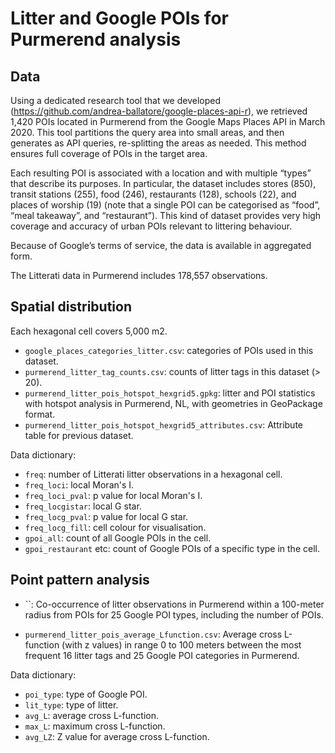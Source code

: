 # Litter and Google POIs for Purmerend analysis

## Data

Using a dedicated research tool that we developed (https://github.com/andrea-ballatore/google-places-api-r), we retrieved 1,420 POIs located in Purmerend from the Google Maps Places API in March 2020. This tool partitions the query area into small areas, and then generates as API queries, re-splitting the areas as needed. 
This method ensures full coverage of POIs in the target area. 

Each resulting POI is associated with a location and with multiple “types” that describe its purposes. 
In particular, the dataset includes stores (850), transit stations (255), food (246), restaurants (128), schools (22), and places of worship (19) (note that a single POI can be categorised as “food”, “meal takeaway”, and “restaurant”). 
This kind of dataset provides very high coverage and accuracy of urban POIs relevant to littering behaviour. 

Because of Google’s terms of service, the data is available in aggregated form.

The Litterati data in Purmerend includes 178,557 observations. 

## Spatial distribution

Each hexagonal cell covers 5,000 m2.

- `google_places_categories_litter.csv`: categories of POIs used in this dataset.
- `purmerend_litter_tag_counts.csv`: counts of litter tags in this dataset (> 20).
- `purmerend_litter_pois_hotspot_hexgrid5.gpkg`: litter and POI statistics with hotspot analysis in Purmerend, NL, with geometries in GeoPackage format.
- `purmerend_litter_pois_hotspot_hexgrid5_attributes.csv`: Attribute table for previous dataset.

Data dictionary:
- `freq`: number of Litterati litter observations in a hexagonal cell.
- `freq_loci`: local Moran's I.
- `freq_loci_pval`: p value for local Moran's I.
- `freq_locgistar`: local G star.
- `freq_locg_pval`: p value for local G star.
- `freq_locg_fill`: cell colour for visualisation.
- `gpoi_all`: count of all Google POIs in the cell.
- `gpoi_restaurant` etc: count of Google POIs of a specific type in the cell.

## Point pattern analysis

- ``: Co-occurrence of litter observations in Purmerend within a 100-meter radius from POIs for 25 Google POI types, including the number of POIs. 


- `purmerend_litter_pois_average_Lfunction.csv`: Average cross L-function (with z values) in range 0 to 100 meters between the most frequent 16 litter tags and 25 Google POI categories in Purmerend.

Data dictionary:
- `poi_type`: type of Google POI.
- `lit_type`: type of litter.
- `avg_L`: average cross L-function.
- `max_L`: maximum cross L-function. 	
- `avg_LZ`: Z value for average cross L-function.

